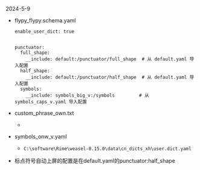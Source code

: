 2024-5-9

- flypy_flypy.schema.yaml	

  ```
  enable_user_dict: true
  
  
  punctuator:
    full_shape:
      __include: default:/punctuator/full_shape  # 从 default.yaml 导入配置
    half_shape:
      __include: default:/punctuator/half_shape  # 从 default.yaml 导入配置
    symbols:
      __include: symbols_big_v:/symbols         # 从 symbols_caps_v.yaml 导入配置
  ```

- custom_phrase_own.txt

  - ```
    
    ```

- symbols_onw_v.yaml

  - `C:\software\Rime\weasel-0.15.0\data\cn_dicts_xh\user.dict.yaml`

- 标点符号自动上屏的配置是在default.yaml的punctuator:half_shape

